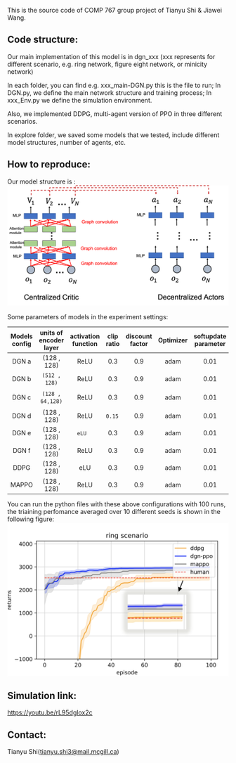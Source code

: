 This is the source code of COMP 767 group project of Tianyu Shi & Jiawei Wang.


## Code structure:

Our main implementation of this model is in dgn_xxx (xxx represents for different scenario, e.g. ring network, figure eight network, or minicity network)

In each folder, you can find e.g. xxx_main-DGN.py this is the file to run; 
In DGN.py, we define the main network structure and training process; 
In xxx_Env.py we define the simulation environment. 

Also, we implemented DDPG, multi-agent version of PPO in three different scenarios.

In explore folder, we saved some models that we tested, include different model structures, number of agents, etc.

## How to reproduce:

Our model structure is :
![structure](figure/strucutre.png)



Some parameters of models in the experiment settings:


| Models config    | units of encoder layer    | activation function | clip ratio   | discount factor | Optimizer | softupdate parameter | learning rate(actor+critic)|max returns|
| :----------------: | :---------: | :-------------: | :-----: | :---------: | :-------------: | :------------: | :-----:|:---:|
|   DGN  a | (128 , 128) | ReLU         | 0.3 | 0.9      | adam         | 0.01    |（1e-4 , 1e-4)|`2982.97`|
| DGN  b  | `(512 , 128)` | ReLU        | 0.3 | 0.9    | adam      | 0.01       |（1e-4 , 1e-4)|2956.09|
| DGN  c  |`(128 , 64,128)` | ReLU        | 0.3| 0.9     | adam       | 0.01   |（1e-4 , 1e-4)（1e-4 , 1e-4)|2900.04|
| DGN  d  | (128 , 128) | ReLU        | `0.15 `| 0.9    | adam      |0.01    | （1e-4 , 1e-4)|2972.85|
| DGN  e  | (128 , 128) | `eLU  `       | 0.3 | 0.9      | adam       | 0.01    | （1e-4 , 1e-4)|2900.04|
| DGN  f  | (128 , 128)| ReLU         | 0.3 | 0.9      | adam       | 0.01    |`  （2.5e-4 , 1e-4)`  |2898.77|
| DDPG   | (128 , 128) | eLU         | 0.3 | 0.9     | adam        | 0.01    |（2.5e-4 , 1e-4)|2660.89|
| MAPPO   | (128 , 128) | ReLU         | 0.3 | 0.9     | adam        | 0.01    |1e-4 , 1e-4)|2975.76|

You can run the python files with these above configurations with 100 runs, the triaining perfomance averaged over 10 different seeds is shown in the following figure:
![returns](figure/return.png)

## Simulation link:
https://youtu.be/rL95dglox2c




## Contact:
Tianyu Shi(tianyu.shi3@mail.mcgill.ca) 

